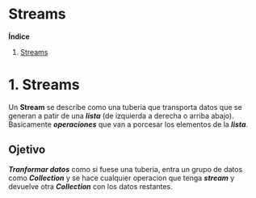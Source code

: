 # Streams

**Índice**

1. [Streams](#id1)

<div id='id1' />

# 1. Streams

Un **Stream** se describe como una tuberia que transporta datos que se generan a patir de una **_lista_** (de izquierda a derecha o arriba abajo). Basicamente **_operaciones_** que van a porcesar los elementos de la **_lista_**.

## Ojetivo

**_Tranformar datos_** como si fuese una tuberia, entra un grupo de datos como **_Collection_** y se hace cualquier operacion que tenga **_stream_** y devuelve otra **_Collection_** con los datos restantes.
